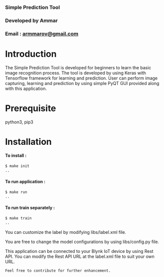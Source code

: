 

### Simple Prediction Tool 
### Developed by Ammar 
### Email : armmarov@gmail.com

# Introduction

The Simple Prediction Tool is developed for beginners to learn the basic image recognition process. The tool is developed by using Keras with Tensorflow framework for learning and prediction. User can perform image capturing, learning and prediction by using simple PyQT GUI provided along with this application.

# Prerequisite

python3, pip3

# Installation

#### To install :

```bash
$ make init
..
```

#### To run application :

```bash
$ make run
..
```

#### To run train separately :

```bash
$ make train
..
```

You can customize the label by modifying libs/label.xml file.

You are free to change the model configurations by using libs/config.py file.

This application can be connected to your Blynk IoT device by using Rest API. You can modify the Rest API URL at the label.xml file to suit your own URL.

    Feel free to contribute for further enhancement.

